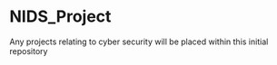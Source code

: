 # NIDS_Project
Any projects relating to cyber security will be placed within this initial repository
